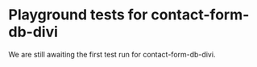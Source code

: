 # Playground tests for contact-form-db-divi
We are still awaiting the first test run for contact-form-db-divi.
